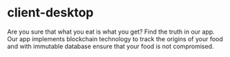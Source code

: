 # client-desktop
Are you sure that what you eat is what you get? Find the truth in our app. Our app implements blockchain technology to track the origins of your food and with immutable database ensure that your food is not compromised. 
